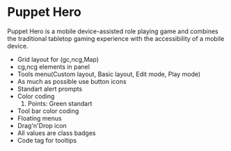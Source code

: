 Puppet Hero
===============
Puppet Hero is a mobile device-assisted role playing game and combines the traditional tabletop gaming experience with the accessibility of a mobile device.

*   Grid layout for (gc,ncg,Map)
*   cg,ncg elements in panel
*   Tools menu(Custom layout, Basic layout, Edit mode, Play mode)
*   As much as possible use button icons
*   Standart alert prompts 
*   Color coding
	1. Points: Green standart
*   Tool bar color coding
*   Floating menus
*   Drag'n'Drop icon
*   All values are class badges
*   Code tag for tooltips
